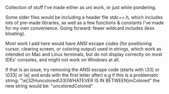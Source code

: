 Collection of stuff I've made either as uni work, or just while pondering.

Some older files would be including a header file stdc++.h, which includes lots of pre-made libraries,
as well as a few functions & constants I've made for my own convenience.
Going forward: fewer wildcard includes (less bloating).

Most work I add here would have ANSI escape codes (for positioning cursor, clearing screen,
or coloring output) used in strings, which work as intended on Mac and Linux terminals,
but do not display correctly on most IDEs' consoles, and might not work on Windows at all.

If that is an issue, try removing the ANSI escape code
  (starts with \33[ or \033[ or \e[ and ends with the first letter after)
e.g if this is a problematic string: "\e[32Huncolored\33[(WHATEVER IS IN BETWEEN)mColored"
  the new string would be: "uncoloredColored"
